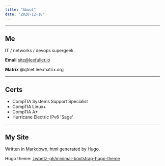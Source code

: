```yaml
---
title: "About"
date: "2020-12-18"
---
```


---
## Me

IT / networks / devops supergeek.

**Email** [site@leefuller.io](mailto:site@leefuller.io)

**Matrix** @qtnet.lee:matrix.org

---
## Certs

- CompTIA Systems Support Specialist
- CompTIA Linux+
- CompTIA A+
- Hurricane Electric IPv6 'Sage'

---

## My Site

Written in [Markdown](https://www.markdownguide.org/), html generated by [Hugo](https://github.com/gohugoio/hugo).

Hugo theme: [zwbetz-gh/minimal-bootstrap-hugo-theme](https://github.com/zwbetz-gh/minimal-bootstrap-hugo-theme)
